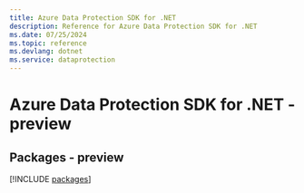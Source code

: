 ```yaml
---
title: Azure Data Protection SDK for .NET
description: Reference for Azure Data Protection SDK for .NET
ms.date: 07/25/2024
ms.topic: reference
ms.devlang: dotnet
ms.service: dataprotection
---
```

# Azure Data Protection SDK for .NET - preview
## Packages - preview
[!INCLUDE [packages](data-protection-index.md)]